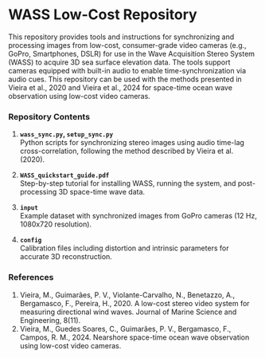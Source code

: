 # WASS Low-Cost Repository

This repository provides tools and instructions for synchronizing and processing images from low-cost, consumer-grade video cameras (e.g., GoPro, Smartphones, DSLR) for use in the Wave Acquisition Stereo System (WASS) to acquire 3D sea surface elevation data. The tools support cameras equipped with built-in audio to enable time-synchronization via audio cues. 
This repository can be used with the methods presented in Vieira et al., 2020 and Vieira et al., 2024 for space-time ocean wave observation using low-cost video cameras.

### Repository Contents
1. **`wass_sync.py`, `setup_sync.py`**  
   Python scripts for synchronizing stereo images using audio time-lag cross-correlation, following the method described by Vieira et al. (2020).
   
2. **`WASS_quickstart_guide.pdf`**  
   Step-by-step tutorial for installing WASS, running the system, and post-processing 3D space-time wave data.
   
3. **`input`**  
   Example dataset with synchronized images from GoPro cameras (12 Hz, 1080x720 resolution).
   
4. **`config`**  
   Calibration files including distortion and intrinsic parameters for accurate 3D reconstruction.

### References
1. Vieira, M., Guimarães, P. V., Violante-Carvalho, N., Benetazzo, A., Bergamasco, F., Pereira, H., 2020. A low-cost stereo video system for measuring directional wind waves. Journal of Marine Science and Engineering, 8(11).
2. Vieira, M., Guedes Soares, C., Guimarães, P. V., Bergamasco, F., Campos, R. M., 2024. Nearshore space-time ocean wave observation using low-cost video cameras.



